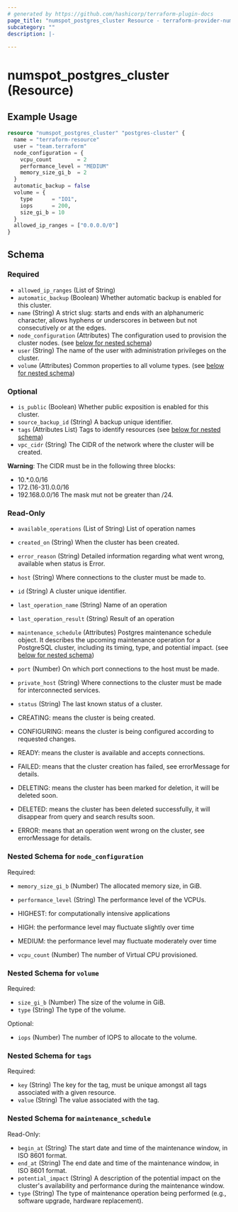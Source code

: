 ```yaml
---
# generated by https://github.com/hashicorp/terraform-plugin-docs
page_title: "numspot_postgres_cluster Resource - terraform-provider-numspot"
subcategory: ""
description: |-
  
---
```


# numspot_postgres_cluster (Resource)



## Example Usage

```terraform
resource "numspot_postgres_cluster" "postgres-cluster" {
  name = "terraform-resource"
  user = "team.terraform"
  node_configuration = {
    vcpu_count        = 2
    performance_level = "MEDIUM"
    memory_size_gi_b  = 2
  }
  automatic_backup = false
  volume = {
    type      = "IO1",
    iops      = 200,
    size_gi_b = 10
  }
  allowed_ip_ranges = ["0.0.0.0/0"]
}
```

<!-- schema generated by tfplugindocs -->
## Schema

### Required

- `allowed_ip_ranges` (List of String)
- `automatic_backup` (Boolean) Whether automatic backup is enabled for this cluster.
- `name` (String) A strict slug: starts and ends with an alphanumeric character, allows hyphens or underscores in between but not consecutively or at the edges.
- `node_configuration` (Attributes) The configuration used to provision the cluster nodes. (see [below for nested schema](#nestedatt--node_configuration))
- `user` (String) The name of the user with administration privileges on the cluster.
- `volume` (Attributes) Common properties to all volume types. (see [below for nested schema](#nestedatt--volume))

### Optional

- `is_public` (Boolean) Whether public exposition is enabled for this cluster.
- `source_backup_id` (String) A backup unique identifier.
- `tags` (Attributes List) Tags to identify resources (see [below for nested schema](#nestedatt--tags))
- `vpc_cidr` (String) The CIDR of the network where the cluster will be created.

**Warning**: The CIDR must be in the following three blocks:
- 10.*.0.0/16
- 172.(16-31).0.0/16
- 192.168.0.0/16
The mask mut not be greater than /24.

### Read-Only

- `available_operations` (List of String) List of operation names
- `created_on` (String) When the cluster has been created.
- `error_reason` (String) Detailed information regarding what went wrong, available when status is Error.
- `host` (String) Where connections to the cluster must be made to.
- `id` (String) A cluster unique identifier.
- `last_operation_name` (String) Name of an operation
- `last_operation_result` (String) Result of an operation
- `maintenance_schedule` (Attributes) Postgres maintenance schedule object. It describes the upcoming maintenance operation for a PostgreSQL cluster, including its timing, type, and potential impact. (see [below for nested schema](#nestedatt--maintenance_schedule))
- `port` (Number) On which port connections to the host must be made.
- `private_host` (String) Where connections to the cluster must be made for interconnected services.
- `status` (String) The last known status of a cluster.

- CREATING: means the cluster is being created.
- CONFIGURING: means the cluster is being configured according to requested changes.
- READY: means the cluster is available and accepts connections.
- FAILED: means that the cluster creation has failed, see errorMessage for details.
- DELETING: means the cluster has been marked for deletion, it will be deleted soon.
- DELETED: means the cluster has been deleted successfully, it will disappear from query and search results soon.
- ERROR: means that an operation went wrong on the cluster, see errorMessage for details.

<a id="nestedatt--node_configuration"></a>
### Nested Schema for `node_configuration`

Required:

- `memory_size_gi_b` (Number) The allocated memory size, in GiB.
- `performance_level` (String) The performance level of the VCPUs.

- HIGHEST: for computationally intensive applications
- HIGH: the performance level may fluctuate slightly over time
- MEDIUM: the performance level may fluctuate moderately over time
- `vcpu_count` (Number) The number of Virtual CPU provisioned.


<a id="nestedatt--volume"></a>
### Nested Schema for `volume`

Required:

- `size_gi_b` (Number) The size of the volume in GiB.
- `type` (String) The type of the volume.

Optional:

- `iops` (Number) The number of IOPS to allocate to the volume.


<a id="nestedatt--tags"></a>
### Nested Schema for `tags`

Required:

- `key` (String) The key for the tag, must be unique amongst all tags associated with a given resource.
- `value` (String) The value associated with the tag.


<a id="nestedatt--maintenance_schedule"></a>
### Nested Schema for `maintenance_schedule`

Read-Only:

- `begin_at` (String) The start date and time of the maintenance window, in ISO 8601 format.
- `end_at` (String) The end date and time of the maintenance window, in ISO 8601 format.
- `potential_impact` (String) A description of the potential impact on the cluster's availability and performance during the maintenance window.
- `type` (String) The type of maintenance operation being performed (e.g., software upgrade, hardware replacement).
